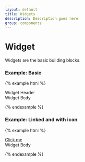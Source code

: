 ```yaml
---
layout: default
title: Widgets
description: Description goes here
group: components
---
```


# Widget
Widgets are the basic building blocks.

### Example: Basic

{% example html %}

<div class="widget">
  <div class="widget-header">Widget Header</div>
  <div class="widget-body">Widget Body</div>
</div>

{% endexample %}

### Example: Linked and with icon

{% example html %}

<div class="widget">
  <div class="widget-header">
    <v-icon icon="sample"></v-icon>
    <a href="#">Click me</a>
  </div>
  <div class="widget-body">Widget Body</div>
</div>

{% endexample %}